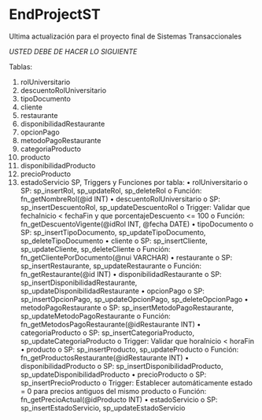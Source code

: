 # EndProjectST
Ultima actualización para el proyecto final de Sistemas Transaccionales 




*USTED DEBE DE HACER LO SIGUIENTE*

Tablas:
1.	rolUniversitario
2.	descuentoRolUniversitario
3.	tipoDocumento
4.	cliente
5.	restaurante
6.	disponibilidadRestaurante
7.	opcionPago
8.	metodoPagoRestaurante
9.	categoriaProducto
10.	producto
11.	disponibilidadProducto
12.	precioProducto
13.	estadoServicio
SP, Triggers y Funciones por tabla:
•	rolUniversitario
o	SP: sp_insertRol, sp_updateRol, sp_deleteRol
o	Función: fn_getNombreRol(@id INT)
•	descuentoRolUniversitario
o	SP: sp_insertDescuentoRol, sp_updateDescuentoRol
o	Trigger: Validar que fechaInicio < fechaFin y que porcentajeDescuento <= 100
o	Función: fn_getDescuentoVigente(@idRol INT, @fecha DATE)
•	tipoDocumento
o	SP: sp_insertTipoDocumento, sp_updateTipoDocumento, sp_deleteTipoDocumento
•	cliente
o	SP: sp_insertCliente, sp_updateCliente, sp_deleteCliente
o	Función: fn_getClientePorDocumento(@nui VARCHAR)
•	restaurante
o	SP: sp_insertRestaurante, sp_updateRestaurante
o	Función: fn_getRestaurante(@id INT)
•	disponibilidadRestaurante
o	SP: sp_insertDisponibilidadRestaurante, sp_updateDisponibilidadRestaurante
•	opcionPago
o	SP: sp_insertOpcionPago, sp_updateOpcionPago, sp_deleteOpcionPago
•	metodoPagoRestaurante
o	SP: sp_insertMetodoPagoRestaurante, sp_updateMetodoPagoRestaurante
o	Función: fn_getMetodosPagoRestaurante(@idRestaurante INT)
•	categoriaProducto
o	SP: sp_insertCategoriaProducto, sp_updateCategoriaProducto
o	Trigger: Validar que horaInicio < horaFin
•	producto
o	SP: sp_insertProducto, sp_updateProducto
o	Función: fn_getProductosRestaurante(@idRestaurante INT)
•	disponibilidadProducto
o	SP: sp_insertDisponibilidadProducto, sp_updateDisponibilidadProducto
•	precioProducto
o	SP: sp_insertPrecioProducto
o	Trigger: Establecer automáticamente estado = 0 para precios antiguos del mismo producto
o	Función: fn_getPrecioActual(@idProducto INT)
•	estadoServicio
o	SP: sp_insertEstadoServicio, sp_updateEstadoServicio